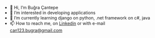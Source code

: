 - 👋 Hi, I’m Buğra Çantepe
- 👀 I’m interested in developing applications 
- 🌱 I’m currently learning django on python, .net framework on c#, java
- 📫 How to reach me, on [Linkedin](https://www.linkedin.com/in/bugra-cantepe/) or with e-mail can123.bugra@gmail.com


<!---
Software developer with two years of experience and university education in automation systems and OOP programming wicth is c# and java. He is a passionate developer who is oriented towards web programming and is open to learning new technologies in this area. Enjoys adapting to collaborative work and exchange of knowledge and experience.
--->
